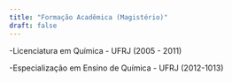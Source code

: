```yaml
---
title: "Formação Acadêmica (Magistério)"
draft: false
---
```


-Licenciatura em Química - UFRJ (2005 - 2011)

-Especialização em Ensino de Química - UFRJ (2012-1013)
